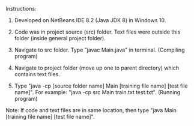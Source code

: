 Instructions:

1. Developed on NetBeans IDE 8.2 (Java JDK 8) in Windows 10. 

2. Code was in project source (src) folder. Text files were outside this folder (inside general project folder).

3. Navigate to src folder. Type "javac Main.java" in terminal. (Compiling program)

4. Navigate to project folder (move up one to parent directory) which contains text files.

5. Type "java -cp [source folder name] Main [training file name] [test file name]". For example: "java -cp src Main train.txt test.txt". (Running program)

Note: If code and text files are in same location, then type "java Main [training file name] [test file name]".

